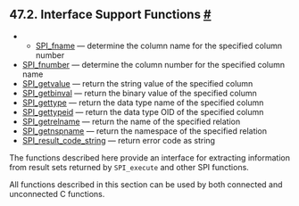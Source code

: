 ## 47.2. Interface Support Functions [#](#SPI-INTERFACE-SUPPORT)

  * *   [SPI\_fname](spi-spi-fname) — determine the column name for the specified column number
  * [SPI\_fnumber](spi-spi-fnumber) — determine the column number for the specified column name
  * [SPI\_getvalue](spi-spi-getvalue) — return the string value of the specified column
  * [SPI\_getbinval](spi-spi-getbinval) — return the binary value of the specified column
  * [SPI\_gettype](spi-spi-gettype) — return the data type name of the specified column
  * [SPI\_gettypeid](spi-spi-gettypeid) — return the data type OID of the specified column
  * [SPI\_getrelname](spi-spi-getrelname) — return the name of the specified relation
  * [SPI\_getnspname](spi-spi-getnspname) — return the namespace of the specified relation
  * [SPI\_result\_code\_string](spi-spi-result-code-string) — return error code as string

The functions described here provide an interface for extracting information from result sets returned by `SPI_execute` and other SPI functions.

All functions described in this section can be used by both connected and unconnected C functions.